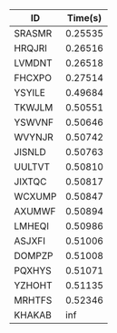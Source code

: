 |ID|Time(s)|
|-|-|
|SRASMR|0.25535|
|HRQJRI|0.26516|
|LVMDNT|0.26518|
|FHCXPO|0.27514|
|YSYILE|0.49684|
|TKWJLM|0.50551|
|YSWVNF|0.50646|
|WVYNJR|0.50742|
|JISNLD|0.50763|
|UULTVT|0.50810|
|JIXTQC|0.50817|
|WCXUMP|0.50847|
|AXUMWF|0.50894|
|LMHEQI|0.50986|
|ASJXFI|0.51006|
|DOMPZP|0.51008|
|PQXHYS|0.51071|
|YZHOHT|0.51135|
|MRHTFS|0.52346|
|KHAKAB|inf|
